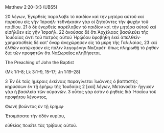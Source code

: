 Matthew 2:20–3:3 (UBS5)

20 λέγων, Ἐγερθεὶς παράλαβε τὸ παιδίον καὶ τὴν μητέρα αὐτοῦ καὶ πορεύου εἰς γῆν Ἰσραήλ· τεθνήκασιν γὰρ οἱ ζητοῦντες τὴν ψυχὴν τοῦ παιδίου. 21 ὁ δὲ ἐγερθεὶς παρέλαβεν τὸ παιδίον καὶ τὴν μητέρα αὐτοῦ καὶ εἰσῆλθεν εἰς γῆν Ἰσραήλ. 22 ἀκούσας δὲ ὅτι Ἀρχέλαος βασιλεύει τῆς Ἰουδαίας ἀντὶ τοῦ πατρὸς αὐτοῦ Ἡρῴδου ἐφοβήθη ἐκεῖ ἀπελθεῖν· χρηματισθεὶς δὲ κατʼ ὄναρ ἀνεχώρησεν εἰς τὰ μέρη τῆς Γαλιλαίας, 23 καὶ ἐλθὼν κατῴκησεν εἰς πόλιν λεγομένην Ναζαρέτ· ὅπως πληρωθῇ τὸ ῥηθὲν διὰ τῶν προφητῶν ὅτι Ναζωραῖος κληθήσεται.

The Preaching of John the Baptist

(Mk 1:1–8; Lk 3:1–9, 15–17; Jn 1:19–28)

3 Ἐν δὲ ταῖς ἡμέραις ἐκείναις παραγίνεται Ἰωάννης ὁ βαπτιστὴς κηρύσσων ἐν τῇ ἐρήμῳ τῆς Ἰουδαίας 2 [καὶ] λέγων, Μετανοεῖτε· ἤγγικεν γὰρ ἡ βασιλεία τῶν οὐρανῶν. 3 οὗτος γάρ ἐστιν ὁ ῥηθεὶς διὰ Ἠσαΐου τοῦ προφήτου λέγοντος,

Φωνὴ βοῶντος ἐν τῇ ἐρήμῳ·

Ἑτοιμάσατε τὴν ὁδὸν κυρίου,

εὐθείας ποιεῖτε τὰς τρίβους αὐτοῦ.